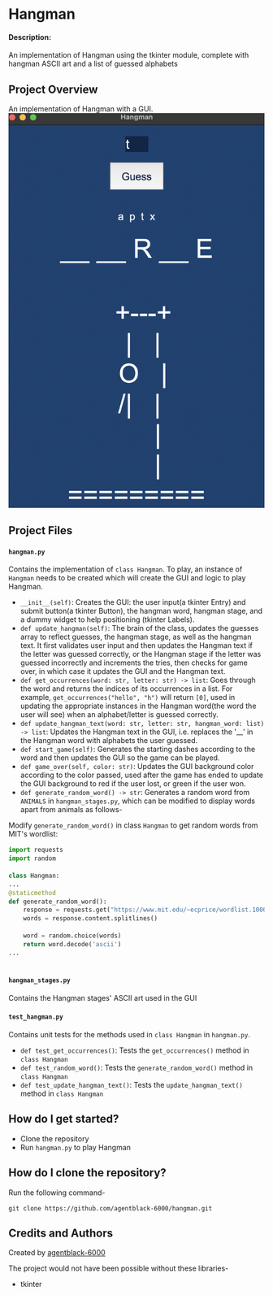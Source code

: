 # Hangman
#### Description:
An implementation of Hangman using the tkinter module, complete with hangman ASCII art and
a list of guessed alphabets

## Project Overview
An implementation of Hangman with a GUI.
![Hangman](hangman_1.png)

## Project Files
#### ```hangman.py```
Contains the implementation of ```class Hangman```. To play, an instance of ```Hangman```
needs to be created which will create the GUI and logic to play Hangman.
- ```__init__(self)```:  Creates the GUI: the user input(a tkinter Entry) and submit button(a tkinter Button), the 
 hangman word, hangman stage, and a dummy widget to help positioning (tkinter Labels).
- ```def update_hangman(self)```: The brain of the class, updates the guesses array to reflect guesses, the hangman 
 stage, as well as the hangman text. It first validates user input and then updates the Hangman text if the letter was
 guessed correctly, or the Hangman stage if the letter was guessed incorrectly and increments the tries, then checks
 for game over, in which case it updates the GUI and the Hangman text.
- ```def get_occurrences(word: str, letter: str) -> list```:  Goes through the word and returns the indices of its 
   occurrences in a list. For example, ```get_occurrences("hello", "h")``` will return ```[0]```, used in updating the 
   appropriate instances in the Hangman word(the word the user will see) when an alphabet/letter is guessed correctly. 
- ```def update_hangman_text(word: str, letter: str, hangman_word: list) -> list```: Updates the Hangman text in the
  GUI, i.e. replaces the '__' in the Hangman word with alphabets the user guessed.
- ```def start_game(self)```: Generates the starting dashes according to the word and then updates the GUI so the game
 can be played.
- ```def game_over(self, color: str)```: Updates the GUI background color according to the color passed, used after 
 the game has ended to update the GUI background to red if the user lost, or green if the user won.
- ```def generate_random_word() -> str```: Generates a random word from ```ANIMALS``` in ```hangman_stages.py```, which
 can be modified to display words apart from animals as follows-

Modify ```generate_random_word()``` in class ```Hangman``` to get random words from MIT's 
wordlist:
  ```python
import requests
import random

class Hangman:
  ...
  @staticmethod
  def generate_random_word():
      response = requests.get("https://www.mit.edu/~ecprice/wordlist.10000", timeout=10)
      words = response.content.splitlines()

      word = random.choice(words)
      return word.decode('ascii')
  ...
    
  ```

#### ```hangman_stages.py```
Contains the Hangman stages' ASCII art used in the GUI

#### ```test_hangman.py```
Contains unit tests for the methods used in ```class Hangman``` in ```hangman.py```.
- ```def test_get_occurrences()```: Tests the ```get_occurrences()``` method in ```class Hangman```
- ```def test_random_word()```: Tests the ```generate_random_word()``` method in ```class Hangman```
- ```def test_update_hangman_text()```: Tests the ```update_hangman_text()``` method in ```class Hangman```

## How do I get started?
- Clone the repository
- Run ```hangman.py``` to play Hangman


## How do I clone the repository?
Run the following command-
```
git clone https://github.com/agentblack-6000/hangman.git
```

## Credits and Authors
Created by [agentblack-6000](https://github.com/agentblack-6000)

The project would not have been possible without these libraries-
- tkinter
